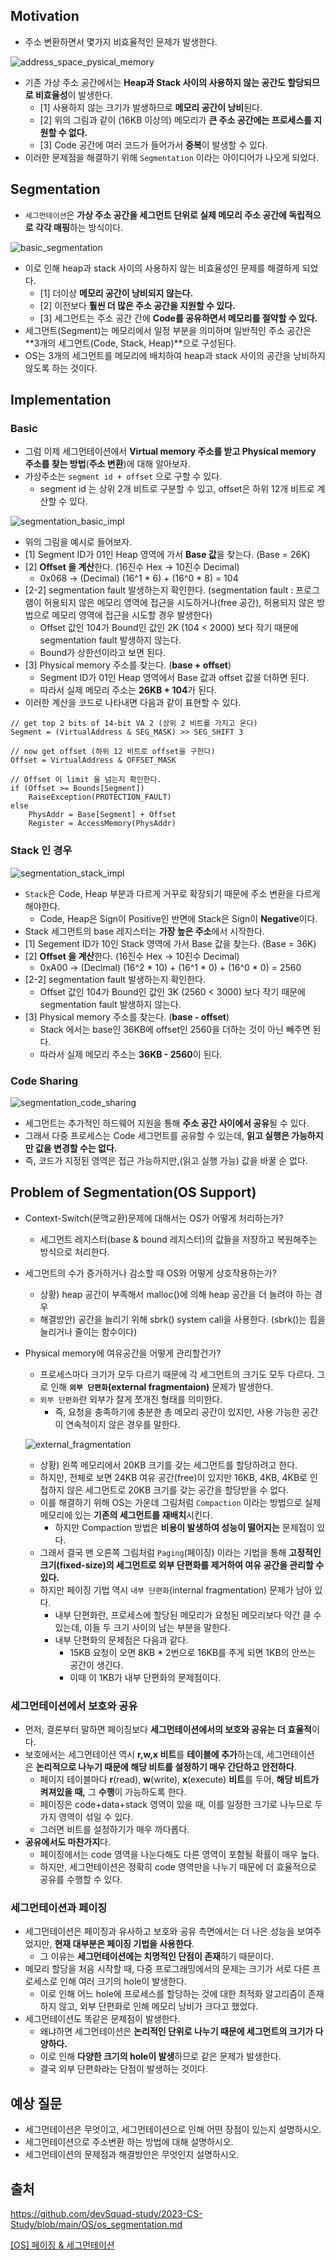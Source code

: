 ## Motivation

- 주소 변환하면서 몇가지 비효율적인 문제가 발생한다.

![address_space_pysical_memory](img/address_space_pysical_memory.png)

- 기존 가상 주소 공간에서는 **Heap과 Stack 사이의 사용하지 않는 공간도 할당되므로 비효율성**이 발생한다.
    - [1] 사용하지 않는 크기가 발생하므로 **메모리 공간이 낭비**된다.
    - [2] 위의 그림과 같이 (16KB 이상의) 메모리가 **큰 주소 공간에는 프로세스를 지원할 수 없다.**
    - [3] Code 공간에 여러 코드가 들어가서 **중복**이 발생할 수 있다.
- 이러한 문제점을 해결하기 위해 `Segmentation` 이라는 아이디어가 나오게 되었다.

## Segmentation

- `세그먼테이션`은 **가상 주소 공간을 세그먼트 단위로 실제 메모리 주소 공간에 독립적으로 각각 매핑**하는 방식이다.

![basic_segmentation](img/basic_segmentation.png)

- 이로 인해 heap과 stack 사이의 사용하지 않는 비효율성인 문제를 해결하게 되었다.
    - [1] 더이상 **메모리 공간이 낭비되지 않는다.**
    - [2] 이전보다 **훨씬 더 많은 주소 공간을 지원할 수 있다.**
    - [3] 세그먼트는 주소 공간 간에 **Code를 공유하면서 메모리를 절약할 수 있다.**
- 세그먼트(Segment)는 메모리에서 일정 부분을 의미하며 일반적인 주소 공간은 **3개의 세그먼트(Code, Stack, Heap)**으로 구성된다.
- OS는 3개의 세그먼트를 메모리에 배치하여 heap과 stack 사이의 공간을 낭비하지 않도록 하는 것이다.

## Implementation

### Basic

- 그럼 이제 세그먼테이션에서 **Virtual memory 주소를 받고 Physical memory 주소를 찾는 방법**(**주소 변환**)에 대해 알아보자.
- 가상주소는 `segment id + offset` 으로 구할 수 있다.
    - segment id 는 상위 2개 비트로 구분할 수 있고, offset은 하위 12개 비트로 계산할 수 있다.

![segmentation_basic_impl](img/segmentation_basic_impl.png)

- 위의 그림을 예시로 들어보자.
- [1] Segment ID가 01인 Heap 영역에 가서 **Base 값**을 찾는다. (Base = 26K)
- [2] **Offset 을 계산**한다. (16진수 Hex -> 10진수 Decimal)
    - 0x068 -> (Decimal) (16^1 * 6) + (16^0 * 8) = 104
- [2-2] segmentation fault 발생하는지 확인한다. (segmentation fault : 프로그램이 허용되지 않은 메모리 영역에 접근을 시도하거나(free 공간), 허용되지 않은 방법으로 메모리 영역에 접근을 시도할 경우 발생한다)
    - Offset 값인 104가 Bound인 값인 2K (104 < 2000) 보다 작기 때문에 segmentation fault 발생하지 않는다.
    - Bound가 상한선이라고 보면 된다.
- [3] Physical memory 주소를 찾는다. (**base + offset**)
    - Segment ID가 01인 Heap 영역에서 Base 값과 offset 값을 더하면 된다.
    - 따라서 실제 메모리 주소는 **26KB + 104**가 된다.
- 이러한 계산을 코드로 나타내면 다음과 같이 표현할 수 있다.

```
// get top 2 bits of 14-bit VA 2 (상위 2 비트를 가지고 온다)
Segment = (VirtualAddress & SEG_MASK) >> SEG_SHIFT 3

// now get offset (하위 12 비트로 offset을 구한다)
Offset = VirtualAddress & OFFSET_MASK

// Offset 이 limit 을 넘는지 확인한다.
if (Offset >= Bounds[Segment])
    RaiseException(PROTECTION_FAULT)
else
    PhysAddr = Base[Segment] + Offset
    Register = AccessMemory(PhysAddr)
```

### Stack 인 경우

![segmentation_stack_impl](img/segmentation_stack_impl.png)

- `Stack`은 Code, Heap 부분과 다르게 거꾸로 확장되기 때문에 주소 변환을 다르게 해야한다.
    - Code, Heap은 Sign이 Positive인 반면에 Stack은 Sign이 **Negative**이다.
- Stack 세그먼트의 base 레지스터는 **가장 높은 주소**에서 시작한다.
- [1] Segement ID가 10인 Stack 영역에 가서 Base 값을 찾는다. (Base = 36K)
- [2] **Offset 을 계산**한다. (16진수 Hex -> 10진수 Decimal)
    - 0xA00 -> (Decimal) (16^2 * 10) + (16^1 * 0) + (16^0 * 0) = 2560
- [2-2] segmentation fault 발생하는지 확인한다.
    - Offset 값인 104가 Bound인 값인 3K (2560 < 3000) 보다 작기 때문에 segmentation fault 발생하지 않는다.
- [3] Physical memory 주소를 찾는다. (**base - offset**)
    - Stack 에서는 base인 36KB에 offset인 2560을 더하는 것이 아닌 빼주면 된다.
    - 따라서 실제 메모리 주소는 **36KB - 2560**이 된다.

### Code Sharing

![segmentation_code_sharing](img/segmentation_code_sharing.png)

- 세그먼트는 추가적인 하드웨어 지원을 통해 **주소 공간 사이에서 공유**될 수 있다.
- 그래서 다중 프로세스는 Code 세그먼트를 공유할 수 있는데, **읽고 실행은 가능하지만 값을 변경할 수는 없다.**
- 즉, 코드가 지정된 영역은 접근 가능하지만,(읽고 실행 가능) 값을 바꿀 순 없다.

## Problem of Segmentation(OS Support)

- Context-Switch(문맥교환)문제에 대해서는 OS가 어떻게 처리하는가?
    - 세그먼트 레지스터(base & bound 레지스터)의 값들을 저장하고 복원해주는 방식으로 처리한다.
- 세그먼트의 수가 증가하거나 감소할 때 OS와 어떻게 상호작용하는가?
    - 상황) heap 공간이 부족해서 malloc()에 의해 heap 공간을 더 늘려야 하는 경우
    - 해결방안) 공간을 늘리기 위해 sbrk() system call을 사용한다. (sbrk()는 힙을 늘리거나 줄이는 함수이다)
- Physical memory에 여유공간을 어떻게 관리할건가?
    - 프로세스마다 크기가 모두 다르기 때문에 각 세그먼트의 크기도 모두 다르다. 그로 인해 **`외부 단편화`(external fragmentaion)** 문제가 발생한다.
    - `외부 단편화`란 외부가 잘게 쪼개진 형태를 의미한다.
        - 즉, 요청을 충족하기에 충분한 총 메모리 공간이 있지만, 사용 가능한 공간이 연속적이지 않은 경우를 말한다.

  ![external_fragmentation](img/external_fragmentation.png)

    - 상황) 왼쪽 메모리에서 20KB 크기를 갖는 세그먼트를 할당하려고 한다.
    - 하지만, 전체로 보면 24KB 여유 공간(free)이 있지만 16KB, 4KB, 4KB로 인접하지 않은 세그먼트로 20KB 크기를 갖는 공간을 할당받을 수 없다.
    - 이를 해결하기 위해 OS는 가운데 그림처럼 `Compaction` 이라는 방법으로 실제 메모리에 있는 **기존의 세그먼트를 재배치**시킨다.
        - 하지만 Compaction 방법은 **비용이 발생하여 성능이 떨어지는** 문제점이 있다.
    - 그래서 결국 맨 오른쪽 그림처럼 `Paging`(페이징) 이라는 기법을 통해 **고정적인 크기(fixed-size)의 세그먼트로 외부 단편화를 제거하여 여유 공간을 관리할 수 있다.**
    - 하지만 페이징 기법 역시 `내부 단편화`(internal fragmentation) 문제가 남아 있다.
        - 내부 단편화란, 프로세스에 할당된 메모리가 요청된 메모리보다 약간 클 수 있는데, 이들 두 크기 사이의 남는 부분을 말한다.
        - 내부 단편화의 문제점은 다음과 같다.
            - 15KB 요청이 오면 8KB * 2번으로 16KB를 주게 되면 1KB의 안쓰는 공간이 생긴다.
            - 이때 이 1KB가 내부 단편화의 문제점이다.

### 세그먼테이션에서 보호와 공유

- 먼저, 결론부터 말하면 페이징보다 **세그먼테이션에서의 보호와 공유는 더 효율적**이다.
- 보호에서는 세그먼테이션 역시 **r,w,x 비트**를 **테이블에 추가**하는데, 세그먼테이션은 **논리적으로 나누기 때문에 해당 비트를 설정하기 매우 간단하고 안전하다**.
    - 페이지 테이블마다 **r**(read), **w**(write), **x**(execute) **비트**를 두어, **해당 비트가 켜져있을 때,** 그 **수행**이 가능하도록 한다.
    - 페이징은 code+data+stack 영역이 있을 때, 이를 일정한 크기로 나누므로 두 가지 영역이 섞일 수 있다.
    - 그러면 비트를 설정하기가 매우 까다롭다.
- **공유에서도 마찬가지**다.
    - 페이징에서는 code 영역을 나눈다해도 다른 영역이 포함될 확률이 매우 높다.
    - 하지만, 세그먼테이션은 정확히 code 영역만을 나누기 때문에 더 효율적으로 공유를 수행할 수 있다.

### 세그먼테이션과 페이징

- 세그먼테이션은 페이징과 유사하고 보호와 공유 측면에서는 더 나은 성능을 보여주었지만, **현재 대부분은 페이징 기법을 사용한다**.
    - 그 이유는 **세그먼테이션에는 치명적인 단점이 존재**하기 때문이다.
- 메모리 할당을 처음 시작할 때, 다중 프로그래밍에서의 문제는 크기가 서로 다른 프로세스로 인해 여러 크기의 hole이 발생한다.
    - 이로 인해 어느 hole에 프로세스를 할당하는 것에 대한 최적화 알고리즘이 존재하지 않고, 외부 단편화로 인해 메모리 낭비가 크다고 했었다.
- 세그먼테이션도 똑같은 문제점이 발생한다.
    - 왜냐하면 세그먼테이션은 **논리적인 단위로 나누기 때문에 세그먼트의 크기가 다양하다.**
    - 이로 인해 **다양한 크기의 hole이 발생**하므로 같은 문제가 발생한다.
    - 결국 외부 단편화라는 단점이 발생하는 것이다.

## 예상 질문

- 세그먼테이션은 무엇이고, 세그먼테이션으로 인해 어떤 장점이 있는지 설명하시오.
- 세그먼테이션으로 주소변환 하는 방법에 대해 설명하시오.
- 세그먼테이션의 문제점과 해결방안은 무엇인지 설명하시오.

## 출처

https://github.com/devSquad-study/2023-CS-Study/blob/main/OS/os_segmentation.md

[[OS] 페이징 & 세그먼테이션](https://dar0m.tistory.com/269)